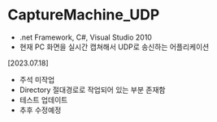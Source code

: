 # CaptureMachine_UDP
- .net Framework, C#, Visual Studio 2010
- 현재 PC 화면을 실시간 캡쳐해서 UDP로 송신하는 어플리케이션

[2023.07.18]
- 주석 미작업
- Directory 절대경로로 작업되어 있는 부분 존재함
- 테스트 업데이트
- 추후 수정예정
